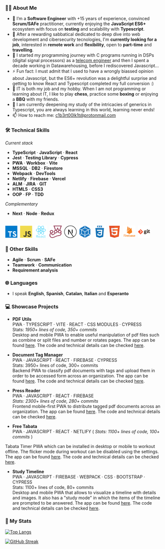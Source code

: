 ### :man_technologist: About Me 

- 🔭 I’m a **Software Engineer** with +15 years of experience, convinced **Scrum/SAFe** practitioner, currently enjoying the **JavaScript ES6+** ecosystem with focus on **testing** and scalability with **Typescript**.
- :dart: After a rewarding sabbatical dedicated to deep dive into web development and cibersecurity tecnologies, I'm **currently looking for a job**, interested in **remote work** and **flexibility**, open to **part-time** and **travelling**.
- :arrows_counterclockwise:  I started my programming journey with C programs running in DSPs (digital signal processors) as a <a href='https://upcommons.upc.edu/handle/2099.1/3562'> telecom engineer</a> and then I spent a decade working in Datawarehousing, before I rediscovered Javascript...
- ⚡ Fun fact: I must admit that I used to have a wrongly biassed opinion about Javascript, but the ES6+ revolution was a delightful surprise and getting to know React and Typescript completed my full conversion :)
- 🥊 IT is both my job and my hobby. When I am not programming or learning about IT, I like to play **chess**, practice some **boxing** or enjoying a **BBQ** with my friends.
- 🌱 I am currently deepening my study of the intricacies of generics in Typescript, you are always learning in this world, learning never ends!
- 📫 How to reach me: c1b3rt00lk1t@protonmail.com

###  :hammer_and_wrench:  Technical Skills
*Current stack*
- **TypeScript** · **JavaScript** · **React**  
- **Jest** · **Testing Library** · **Cypress**  
- **PWA** · **Workbox** · **Vite**
- **MSSQL** · **DB2** · **Firestore**  
- **Webpack** · **DevTools**  
- **Netlify** · **Firebase** · **Vercel**  
- **ALM** · **JIRA** · **GIT**  
- **HTML5** · **CSS3**  
- **OOP** · **FP** · **TDD**

*Complementary*
-  **Next** ·  **Node** ·  **Redux**
<br></br>
  
<img src="https://github.com/devicons/devicon/blob/master/icons/typescript/typescript-original.svg" title="TypeScript" alt="TypeScript" width="40" height="40"/>&nbsp;
<img src="https://github.com/devicons/devicon/blob/master/icons/javascript/javascript-original.svg" title="JavaScript" alt="JavaScript" width="40" height="40"/>&nbsp;
<img src="https://github.com/devicons/devicon/blob/master/icons/react/react-original-wordmark.svg" title="React" alt="React" width="40" height="40"/>&nbsp;
<img src="https://github.com/devicons/devicon/blob/master/icons/jest/jest-plain.svg" title="Jest" alt="Jest" width="40" height="40"/>&nbsp;
<img src="https://github.com/devicons/devicon/blob/master/icons/nextjs/nextjs-line.svg" title="Next" alt="Next" width="40" height="40"/>&nbsp;
<img src="https://github.com/devicons/devicon/blob/master/icons/webpack/webpack-plain.svg" title="WebPack" alt="WebPack" width="40" height="40"/>&nbsp;
<img src="https://github.com/devicons/devicon/blob/master/icons/css3/css3-plain-wordmark.svg"  title="CSS3" alt="CSS" width="40" height="40"/>&nbsp;
<img src="https://github.com/devicons/devicon/blob/master/icons/html5/html5-original.svg" title="HTML5" alt="HTML" width="40" height="40"/>&nbsp;
<img src="https://github.com/devicons/devicon/blob/master/icons/firebase/firebase-plain-wordmark.svg" title="Firebase" alt="Firebase" width="40" height="40"/>&nbsp;
<img src="https://github.com/devicons/devicon/blob/master/icons/git/git-original-wordmark.svg" title="Git" alt="Git" width="40" height="40"/>&nbsp;

### :busts_in_silhouette: Other Skills
- **Agile** · **Scrum** · **SAFe**
- **Teamwork** · **Communication**
- **Requirement analysis**

### :globe_with_meridians: Languages
- I speak **English**, **Spanish**, **Catalan**, **Italian** and **Esperanto**

### :computer: Showcase Projects 
- **PDF Utils**  
PWA · TYPESCRIPT · VITE · REACT · CSS MODULES · CYPRESS  
Stats: *1950+ lines of code, 350+ commits*  
Desktop and mobile PWA to enable useful manipulation of pdf files such as combine or split files and number or rotates pages.
The app can be found <a href= 'https://idyllic-capybara-5d7110.netlify.app/'>here</a>. The code and technical details can be checked <a href="https://github.com/c1b3rt00lk1t/pdf-poc">here</a>.

- **Document Tag Manager**  
PWA · JAVASCRIPT · REACT · FIREBASE · CYPRESS  
Stats: 3950+ lines of code, 300+ commits  
Backend PWA to classify pdf documents with tags and upload them in order to be accessed form across an organization.
The app can be found <a href= 'https://press-uploader-demo.web.app/'>here</a>. The code and technical details can be checked <a href="https://github.com/c1b3rt00lk1t/press-uploader-prototype/">here</a>.
  
- **Press Reader**  
PWA · JAVASCRIPT · REACT · FIREBASE  
*Stats: 2300+ lines of code, 280+ commits*  
Frontend mobile-first PWA to distribute tagged pdf documents across an organization.
The app can be found <a href= 'https://press-reader-demo.web.app/'>here</a>. The code and technical details can be checked <a href="https://github.com/c1b3rt00lk1t/press-reader-prototype/">here</a>.

- **Free Tabata**  
PWA · JAVASCRIPT · REACT · NETLIFY  ( *Stats: 1100+ lines of code, 100+ commits* )  

Tabata Timer PWA which can be installed in desktop or mobile to workout offline. The flicker mode during workout can be disabled using the settings.
The app can be found <a href= 'https://dulcet-taiyaki-50a307.netlify.app/'>here</a>. The code and technical details can be checked <a href="https://github.com/c1b3rt00lk1t/free-tabata">here</a>.

- **Study Timeline**  
PWA · JAVASCRIPT · FIREBASE · WEBPACK · CSS · BOOTSTRAP · CYPRESS  
Stats: 1100+ lines of code, 80+ commits  
Desktop and mobile PWA that allows to visualize a timeline with details and images.
It also has a "study mode" in which the items of the timeline are prompted to be answered.
The app can be found <a href= 'https://studytimeline-c92b5.web.app'>here</a>. The code and technical details can be checked <a href="https://github.com/c1b3rt00lk1t/studyTimeline">here</a>.


### :compass: My Stats 
[![Top Langs](https://github-readme-stats.vercel.app/api/top-langs/?username=c1b3rt00lk1t&layout=compact&theme=vision-friendly-dark)](https://github.com/anuraghazra/github-readme-stats)  

[![GitHub Streak](http://github-readme-streak-stats.herokuapp.com?user=c1b3rt00lk1t&theme=dark&background=000000)](https://git.io/streak-stats)  

